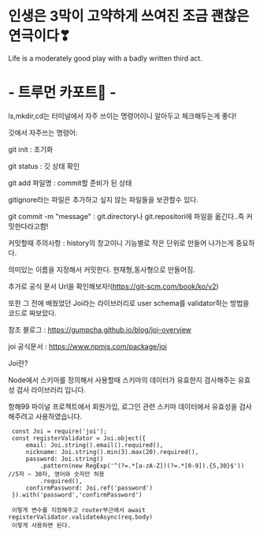 # 인생은 3막이 고약하게 쓰여진 조금 괜찮은 연극이다❣

Life is a moderately good play with a badly written third act.

# - 트루먼 카포트🧓 - 

ls,mkdir,cd는 터미널에서 자주 쓰이는 명령어이니 알아두고 체크해두는게 좋다!

깃에서 자주쓰는 명령어: 

git init : 초기화

git status : 깃 상태 확인

git add 파일명 : commit할 준비가 된 상태 

gitignore라는 파일은 추가하고 싶지 않는 파일들을 보관할수 있다. 

git commit -m "message" : git.directory나 git.repositori에 파일을 옮긴다..즉 커밋한다라고함!

커밋할때 주의사항 : history의 창고이니 기능별로 작은 단위로 만들어 나가는게 중요하다.

의미있는 이름을 지정해서 커밋한다. 현재형,동사형으로 만들어짐.

추가로 공식 문서 Url을 확인해보자!(https://git-scm.com/book/ko/v2)

또한 그 전에 배웠었던 Joi라는 라이브러리로 user schema를 validator하는 방법을 코드로 짜보았다.

참조 블로그 : https://gumpcha.github.io/blog/joi-overview

joi 공식문서 : https://www.npmjs.com/package/joi

Joi란? 

Node에서 스키마를 정의해서 사용할때 스키마의 데이터가 유효한지 검사해주는 유효성 검사 라이브러리 입니다.

항해99 파이널 프로젝트에서 회원가입, 로그인 관련 스키마 데이터에서 유효성을 검사 해주려고 사용하였습니다.

     const Joi = require('joi');
     const registerValidator = Joi.object({
         email: Joi.string().email().required(),
         nickname: Joi.string().min(3).max(20).required(),
         password: Joi.string()
             .pattern(new RegExp('^(?=.*[a-zA-Z])(?=.*[0-9]).{5,30}$')) //5자 ~ 30자, 영어와 숫자만 허용
             .required(), 
         confirmPassword: Joi.ref('password')
     }).with('password','confirmPassword')
     
     이렇게 변수를 지정해주고 router부근에서 await registerValidator.validateAsync(req.body)
     이렇게 사용하면 된다.
     
     

